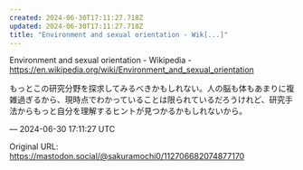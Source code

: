 ```yaml
---
created: 2024-06-30T17:11:27.718Z
updated: 2024-06-30T17:11:27.718Z
title: "Environment and sexual orientation - Wik[...]"
---
```


<p>Environment and sexual orientation - Wikipedia - <a href="https://en.wikipedia.org/wiki/Environment_and_sexual_orientation" target="_blank" rel="nofollow noopener" translate="no"><span class="invisible">https://</span><span class="ellipsis">en.wikipedia.org/wiki/Environm</span><span class="invisible">ent_and_sexual_orientation</span></a></p><p>もっとこの研究分野を探求してみるべきかもしれない。人の脳も体もあまりに複雑過ぎるから、現時点でわかっていることは限られているだろうけれど、研究手法からもっと自分を理解するヒントが見つかるかもしれないから。</p>

&mdash; 2024-06-30 17:11:27 UTC

Original URL: https://mastodon.social/@sakuramochi0/112706682074877170
